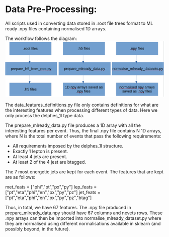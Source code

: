 # Data Pre-Processing:

All scripts used in converting data stored in .root file trees format to ML ready .npy files containing normalised 1D arrays.

The workflow follows the diagram:
![preprocessing](preprocessing_workflow.png)

The data_features_definitions.py file only contains definitions for what are the interesting features when processing different types of data. Here we only process the delphes_1l type data.

The prepare_mlready_data.py file produces a 1D array with all the interesting features per event. Thus, the final .npy file contains N 1D arrays, where N is the total number of events that pass the following requirements:

* All requirements imposed by the delphes_1l structure.
* Exactly 1 lepton is present.
* At least 4 jets are present.
* At least 2 of the 4 jest are btagged.

The 7 most energetic jets are kept for each event. The features that are kept are as follows:

met_feats = ["phi","pt","px","py"]
lep_feats = ["pt","eta","phi","en","px","py","pz"]
jet_feats = ["pt","eta","phi","en","px","py","pz","btag"]

Thus, in total, we have 67 features. The .npy file produced in prepare_mlready_data.npy should have 67 columns and nevets rows. These .npy arrays can then be imported into normalise_mlready_dataset.py where they are normalised using different normalisations available in sklearn (and possibly beyond, in the future).
